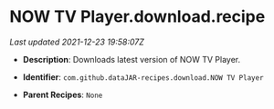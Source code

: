# NOW TV Player.download.recipe

_Last updated 2021-12-23 19:58:07Z_

- **Description**: Downloads latest version of NOW TV Player.

- **Identifier**: `com.github.dataJAR-recipes.download.NOW TV Player`

- **Parent Recipes**: `None`